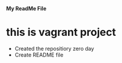 **My ReadMe File**
# this is vagrant project
* Created the repositiory zero day
* Create README file
